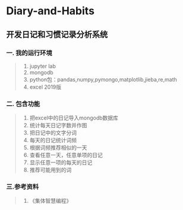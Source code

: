 # Diary-and-Habits

## 开发日记和习惯记录分析系统

### 一.  我的运行环境

>1. jupyter lab
>2. mongodb
>3. python包：pandas,numpy,pymongo,matplotlib,jieba,re,math
>4. excel 2019版

### 二. 包含功能
>1. 把excel中的日记导入mongodb数据库
>2. 统计每天日记字数并作图
>3. 把日记中的文字分词
>4. 每天的日记统计词频
>5. 根据词频推荐相似的一天
>6. 查看任意一天，任意单项的日记
>7. 显示任意一项的每天的日记
>8. 推荐可能用到的词

### 三.参考资料
>1. 《集体智慧编程》